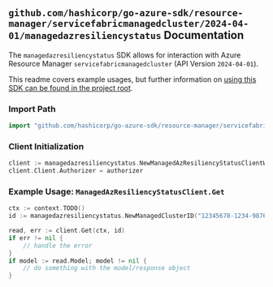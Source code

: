 
## `github.com/hashicorp/go-azure-sdk/resource-manager/servicefabricmanagedcluster/2024-04-01/managedazresiliencystatus` Documentation

The `managedazresiliencystatus` SDK allows for interaction with Azure Resource Manager `servicefabricmanagedcluster` (API Version `2024-04-01`).

This readme covers example usages, but further information on [using this SDK can be found in the project root](https://github.com/hashicorp/go-azure-sdk/tree/main/docs).

### Import Path

```go
import "github.com/hashicorp/go-azure-sdk/resource-manager/servicefabricmanagedcluster/2024-04-01/managedazresiliencystatus"
```


### Client Initialization

```go
client := managedazresiliencystatus.NewManagedAzResiliencyStatusClientWithBaseURI("https://management.azure.com")
client.Client.Authorizer = authorizer
```


### Example Usage: `ManagedAzResiliencyStatusClient.Get`

```go
ctx := context.TODO()
id := managedazresiliencystatus.NewManagedClusterID("12345678-1234-9876-4563-123456789012", "example-resource-group", "managedClusterValue")

read, err := client.Get(ctx, id)
if err != nil {
	// handle the error
}
if model := read.Model; model != nil {
	// do something with the model/response object
}
```
